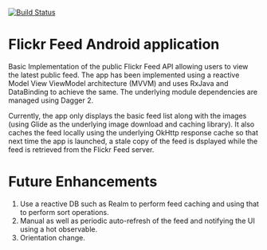 [![Build Status](https://travis-ci.org/rahulmcsmillapps/flickrfeed.png?branch=master)](https://travis-ci.org/rahulmcsmillapps/flickrfeed)
# Flickr Feed Android application

Basic Implementation of the public Flickr Feed API allowing users to view the latest public feed. The app has been implemented using a reactive Model View ViewModel architecture (MVVM) and uses RxJava and DataBinding to achieve the same. The underlying module dependencies are managed using Dagger 2.

Currently, the app only displays the basic feed list along with the images (using Glide as the underlying image download and caching library). It also caches the feed locally using the underlying OkHttp response cache so that next time the app is launched, a stale copy of the feed is dsplayed while the feed is retrieved from the Flickr Feed server.

# Future Enhancements
1. Use a reactive DB such as Realm to perform feed caching and using that to perform sort operations.
2. Manual as well as periodic auto-refresh of the feed and notifying the UI using a hot observable.
3. Orientation change.
